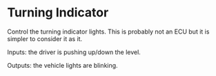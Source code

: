 # Turning Indicator

Control the turning indicator lights. This is probably not an ECU
but it is simpler to consider it as it.

Inputs: the driver is pushing up/down the level.

Outputs: the vehicle lights are blinking.
